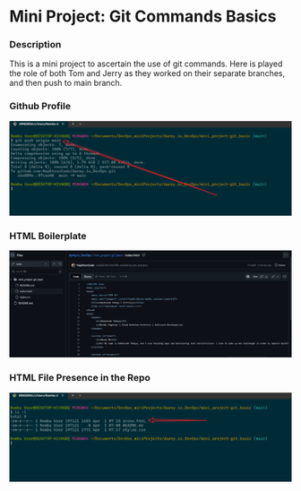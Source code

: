 # Mini Project: Git Commands Basics

### Description
<p>This is a mini project to ascertain the use of git commands. Here is played the role of both Tom and Jerry as they worked on their separate branches, and then push to main branch.</p>

### Github Profile
![Github Profile](https://github.com/HephtronCode/darey.io_DevOps/blob/main/mini_project-git_basic/img/git%20push%20command.png?raw=true)

### HTML Boilerplate
![](https://github.com/HephtronCode/darey.io_DevOps/blob/main/mini_project-git_basic/img/html%20boilerplate.png?raw=true)

### HTML File Presence in the Repo
![](https://github.com/HephtronCode/darey.io_DevOps/blob/main/mini_project-git_basic/img/html_shots.png?raw=true)
